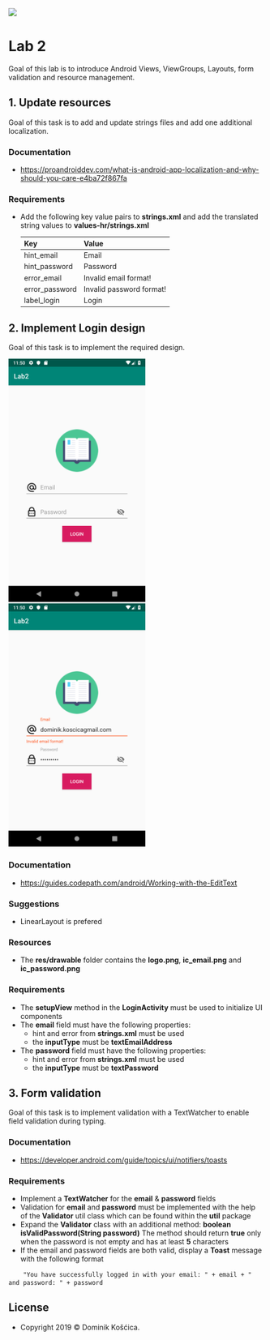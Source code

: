 ![](https://www.medicalcenter.virginia.edu/mobile-device-setup/colorsAndroidlogo.jpg/?s=50)
# Lab 2
Goal of this lab is to introduce Android Views, ViewGroups, Layouts, form validation and resource management.

## 1. Update resources
Goal of this task is to add and update strings files and add one additional localization. 

### Documentation
* https://proandroiddev.com/what-is-android-app-localization-and-why-should-you-care-e4ba72f867fa

### Requirements
* Add the following key value pairs to **strings.xml** and add the translated string values to **values-hr/strings.xml**
    
    Key  | Value
    ------------- | -------------
    hint_email  | Email
    hint_password  | Password
    error_email  | Invalid email format!
    error_password  | Invalid password format!
    label_login  | Login
    
## 2. Implement Login design
Goal of this task is to implement the required design.

<img src="LoginScreenDesign_1.png" width="270" height="480"><img src="LoginScreenDesign_2.png" width="270" height="480">

### Documentation
* https://guides.codepath.com/android/Working-with-the-EditText
### Suggestions
* LinearLayout is prefered
### Resources
* The **res/drawable** folder contains the **logo.png**, **ic_email.png** and **ic_password.png**
### Requirements
* The **setupView** method in the **LoginActivity** must be used to initialize UI components
* The **email** field must have the following properties:
    * hint and error from **strings.xml** must be used
    * the **inputType** must be **textEmailAddress** 
* The **password** field must have the following properties:
    * hint and error from **strings.xml** must be used
    * the **inputType** must be **textPassword** 

## 3. Form validation 
Goal of this task is to implement validation with a TextWatcher to enable field validation during typing.

### Documentation
* https://developer.android.com/guide/topics/ui/notifiers/toasts
### Requirements
* Implement a **TextWatcher** for the **email** & **password** fields 
* Validation for **email** and **password** must be implemented with the help of the **Validator** util class which can be found within the **util** package
* Expand the **Validator** class with an additional method:
    **boolean isValidPassword(String password)** 
    The method should return **true** only when the password is not empty and has at least **5** characters
* If the email and password fields are both valid, display a **Toast** message with the following format
```
    "You have successfully logged in with your email: " + email + " and password: " + password
```

## License
* Copyright 2019 © Dominik Košćica.
